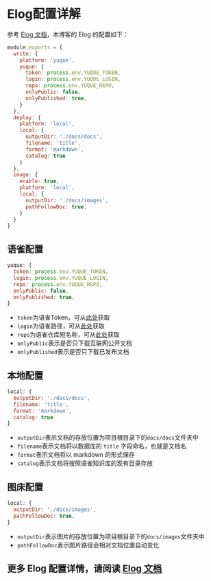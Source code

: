 
# Elog配置详解
参考 [Elog 文档](https://elog.1874.cool/)，本博客的 Elog 的配置如下：
```javascript
module.exports = {
  write: {
    platform: 'yuque',
    yuque: {
      token: process.env.YUQUE_TOKEN,
      login: process.env.YUQUE_LOGIN,
      repo: process.env.YUQUE_REPO,
      onlyPublic: false,
      onlyPublished: true,
    }
  },
  deploy: {
    platform: 'local',
    local: {
      outputDir: './docs/docs',
      filename: 'title',
      format: 'markdown',
      catalog: true
    }
  },
  image: {
    enable: true,
    platform: 'local',
    local: {
      outputDir: './docs/images',
      pathFollowDoc: true,
    }
  }
}

```

## 语雀配置
```javascript
yuque: {
  token: process.env.YUQUE_TOKEN,
  login: process.env.YUQUE_LOGIN,
  repo: process.env.YUQUE_REPO,
  onlyPublic: false,
  onlyPublished: true,
}
```

- `token`为语雀Token，可从[此处](https://elog.1874.cool/notion/gvnxobqogetukays#token)获取
- `login`为语雀路径，可从[此处](https://elog.1874.cool/notion/gvnxobqogetukays#login)获取
- `repo`为语雀仓库短名称，可从[此处](https://elog.1874.cool/notion/gvnxobqogetukays#repo)获取
- `onlyPublic`表示是否只下载互联网公开文档
- `onlyPublished`表示是否只下载已发布文档

## 本地配置
```javascript
local: {
  outputDir: './docs/docs',
  filename: 'title',
  format: 'markdown',
  catalog: true
}
```

- `outputDir`表示文档的存放位置为项目根目录下的`docs/docs`文件夹中
- `filename`表示文档将以数据库的 `title` 字段命名，也就是文档名
- `format`表示文档将以 markdown 的形式保存
- `catalog`表示文档将按照语雀知识库的现有目录存放

## 图床配置
```javascript
local: {
  outputDir: './docs/images',
  pathFollowDoc: true,
}
```

- `outputDir`表示图片的存放位置为项目根目录下的`docs/images`文件夹中
- `pathFollowDoc`表示图片路径会相对文档位置自动变化

## 更多 Elog 配置详情，请阅读 [Elog 文档](https://elog.1874.cool/)
